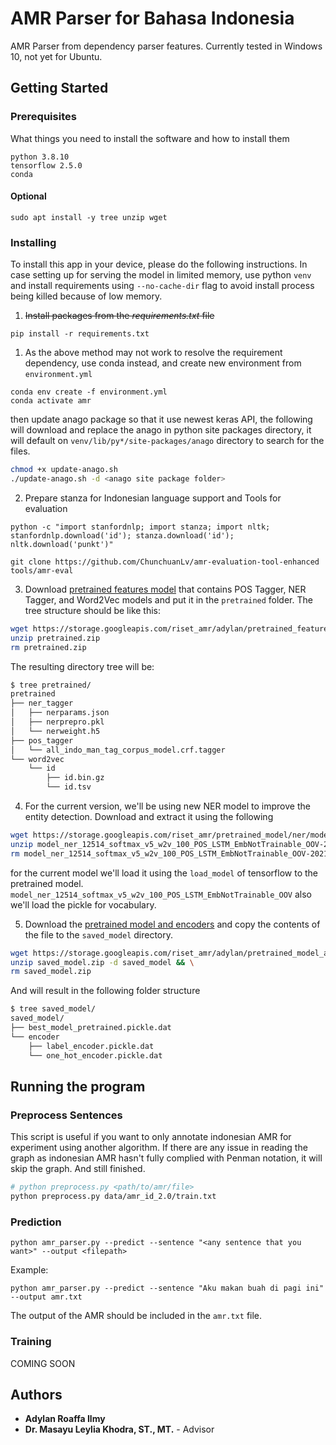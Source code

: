 # AMR Parser for Bahasa Indonesia

AMR Parser from dependency parser features. Currently tested in Windows 10, not yet for Ubuntu.
## Getting Started

### Prerequisites

What things you need to install the software and how to install them

```
python 3.8.10 
tensorflow 2.5.0
conda
```

#### Optional

```
sudo apt install -y tree unzip wget
```

### Installing

To install this app in your device, please do the following instructions. In case setting up for serving the model in limited memory, use python `venv` and install requirements using `--no-cache-dir` flag to avoid install process being killed because of low memory.

1. ~~Install packages from the *requirements.txt* file~~

```
pip install -r requirements.txt
```

1. As the above method may not work to resolve the requirement dependency, use conda instead, and create new environment from `environment.yml`

```
conda env create -f environment.yml
conda activate amr
```

then update anago package so that it use newest keras API, the following will download and replace the anago in python site packages directory, it will default on `venv/lib/py*/site-packages/anago` directory to search for the files.

```bash
chmod +x update-anago.sh
./update-anago.sh -d <anago site package folder>
```

2. Prepare stanza for Indonesian language support and Tools for evaluation

```
python -c "import stanfordnlp; import stanza; import nltk; stanfordnlp.download('id'); stanza.download('id'); nltk.download('punkt')"
```

```
git clone https://github.com/ChunchuanLv/amr-evaluation-tool-enhanced tools/amr-eval
```

3. Download [pretrained features model](https://storage.googleapis.com/riset_amr/adylan/pretrained_feature_models.zip) that contains POS Tagger, NER Tagger, and Word2Vec models and put it in the `pretrained` folder. The tree structure should be like this:

``` bash
wget https://storage.googleapis.com/riset_amr/adylan/pretrained_feature_models.zip -O pretrained.zip
unzip pretrained.zip
rm pretrained.zip
```

The resulting directory tree will be:

```bash
$ tree pretrained/
pretrained
├── ner_tagger
│   ├── nerparams.json
│   ├── nerprepro.pkl
│   └── nerweight.h5
├── pos_tagger
│   └── all_indo_man_tag_corpus_model.crf.tagger
└── word2vec
    └── id
        ├── id.bin.gz
        └── id.tsv
```

4. For the current version, we'll be using new NER model to improve the entity detection. Download and extract it using the following
``` bash
wget https://storage.googleapis.com/riset_amr/pretrained_model/ner/model_ner_12514_softmax_v5_w2v_100_POS_LSTM_EmbNotTrainable_OOV-20210926T165506Z-001.zip
unzip model_ner_12514_softmax_v5_w2v_100_POS_LSTM_EmbNotTrainable_OOV-20210926T165506Z-001.zip -d pretrained
rm model_ner_12514_softmax_v5_w2v_100_POS_LSTM_EmbNotTrainable_OOV-20210926T165506Z-001.zip
```

for the current model we'll load it using the `load_model` of tensorflow to the pretrained model. `model_ner_12514_softmax_v5_w2v_100_POS_LSTM_EmbNotTrainable_OOV` also we'll load the pickle for vocabulary.

5. Download the [pretrained model and encoders](https://storage.googleapis.com/riset_amr/adylan/pretrained_model_and_encoder.zip) and copy the contents of the file to the `saved_model` directory.

``` bash
wget https://storage.googleapis.com/riset_amr/adylan/pretrained_model_and_encoder.zip -O saved_model.zip && \
unzip saved_model.zip -d saved_model && \
rm saved_model.zip
```

And will result in the following folder structure

``` bash
$ tree saved_model/
saved_model/
├── best_model_pretrained.pickle.dat
└── encoder
    ├── label_encoder.pickle.dat
    └── one_hot_encoder.pickle.dat
```


## Running the program

### Preprocess Sentences

This script is useful if you want to only annotate indonesian AMR for experiment using another algorithm. If there are any issue in reading the graph as indonesian AMR hasn't fully complied with Penman notation, it will skip the graph. And still finished.
```bash
# python preprocess.py <path/to/amr/file>
python preprocess.py data/amr_id_2.0/train.txt
```

### Prediction

```
python amr_parser.py --predict --sentence "<any sentence that you want>" --output <filepath>
```

Example:
```
python amr_parser.py --predict --sentence "Aku makan buah di pagi ini" --output amr.txt
```

The output of the AMR should be included in the `amr.txt` file.

### 

### Training 

COMING SOON

## Authors

* **Adylan Roaffa Ilmy** 
* **Dr. Masayu Leylia Khodra, ST., MT.** - Advisor 


